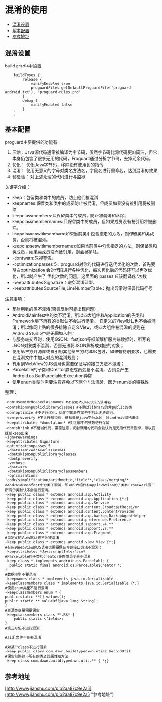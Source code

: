 # 混淆的使用

* [混淆设置](#混淆设置)
* [基本配置](#基本配置)
* [参考地址](#参考地址)


## 混淆设置
build.gradle中设置
```
    buildTypes {
        release {
            minifyEnabled true
            proguardFiles getDefaultProguardFile('proguard-android.txt'), 'proguard-rules.pro'
        }
        debug {
            minifyEnabled false
        }
    }
```

## 基本配置
proguard主要提供的功能有：
1. 压缩：Java源代码通常被编译为字节码，虽然字节码比源代码更加简洁，但它本身仍包含了很多无用的代码，Proguard通过分析字节码，去掉冗余代码。
2. 优化： 优化Java字节码，移除没有使用到的指令
3. 混淆： 使用无意义的字母对类名方法名，字段名进行重命名，达到混淆的效果
4. 预检验： 对上述处理的代码进行与监狱

关键字介绍：
* keep：包留类和类中的成员，防止他们被混淆
* keepnames:保留类和类中的成员防止被混淆，但成员如果没有被引用将被删除
* keepclassmembers:只保留类中的成员，防止被混淆和移除。
* keepclassmembernames:只保留类中的成员，但如果成员没有被引用将被删除。
* keepclasseswithmembers:如果当前类中包含指定的方法，则保留类和类成员，否则将被混淆。
* keepclasseswithmembernames:如果当前类中包含指定的方法，则保留类和类成员，如果类成员没有被引用，则会被移除。
* -dontwarn:忽视警告。
* -optimizationpasses 5：proguard对你的代码进行迭代优化的次数，首先要明白optimization 会对代码进行各种优化，每次优化后的代码还可以再次优化，所以就产生了 优化次数的问题，这里面的 passes 应该翻译成 ‘次数’
* -keepattributes Signature：避免混淆泛型。
* -keepattributes SourceFile,LineNumberTable：抛出异常时保留代码行号

注意事项：
* 反射用到的类不混淆(否则反射可能出现问题)；
* AndroidMainfest中的类不混淆，所以四大组件和Application的子类和Framework层下所有的类默认不会进行混淆。
自定义的View默认也不会被混淆；所以像网上贴的很多排除自定义View，或四大组件被混淆的规则在Android Studio中是无需加入的；
* 与服务端交互时，使用GSON、fastjson等框架解析服务端数据时，所写的JSON对象类不混淆，否则无法将JSON解析成对应的对象；
* 使用第三方开源库或者引用其他第三方的SDK包时，如果有特别要求，也需要在混淆文件中加入对应的混淆规则；
* 有用到WebView的JS调用也需要保证写的接口方法不混淆；
* Parcelable的子类和Creator静态成员变量不混淆，否则会产生Android.os.BadParcelableException异常
* 使用enum类型时需要注意避免以下两个方法混淆，因为enum类的特殊性

整理：
```
-dontusemixedcaseclassnames #不使用大小写形式的混淆名
-dontskipnonpubliclibraryclasses #不跳过library的非public的类
-dontoptimize #不进行优化，优化可能会在某些手机上无法运行。
-dontpreverify #不进行预校验，该校验是java平台上的，对android没啥用处
-keepattributes *Annotation* #对注解中的参数进行保留
-dontshrink #不缩减代码，需要注意，反射调用的代码会被认为是无用代码而删掉，所以要提前keep出来
-ignorewarnings
-keepattributes Signature
-optimizationpasses 5
 -dontusemixedcaseclassnames
 -dontskipnonpubliclibraryclasses
 -dontpreverify
 -verbose
 -dontwarn
 -dontskipnonpubliclibraryclassmembers
 -optimizations !code/simplification/arithmetic,!field/*,!class/merging/*
#AndroidMainfest中的类不混淆，所以四大组件和Application的子类和Framework层下所有的类默认不会进行混淆。
-keep public class * extends android.app.Activity
-keep public class * extends android.app.Application {*;}
-keep public class * extends android.app.Service
-keep public class * extends android.content.BroadcastReceiver
-keep public class * extends android.content.ContentProvider
-keep public class * extends android.app.backup.BackupAgentHelper
-keep public class * extends android.preference.Preference
-keep public class * extends android.support.v4.**
-keep public class * extends android.support.v7.**
-keep public class * extends android.app.Fragment
#自定义的View默认也不会被混淆
-keep public class * extends android.view.View {*;}
#有用到WebView的JS调用也需要保证写的接口方法不混淆；
-keepattributes *JavascriptInterface*
#Parcelable的子类和Creator静态成员变量不混淆
-keep class * implements android.os.Parcelable {
  public static final android.os.Parcelable$Creator *;
}
#数据模型不要混淆
-keepnames class * implements java.io.Serializable
-keepclassmembers class * implements java.io.Serializable {*;}
#使用enum类型不进行混淆
-keepclassmembers enum * {
public static **[] values();
public static ** valueOf(java.lang.String);
}
#资源类变量需要保留
-keepclassmembers class **.R$* {
    public static <fields>;
}
#第三方包不进行混淆

#aidl文件不能去混淆

#对某个class不进行混淆
-keep public class com.dawn.buildtypedawn.util2.SecondUtil
#保留包路径下所有的类及其属性和方法
-keep class com.dawn.buildtypedawn.util.** { *;}

```

## 参考地址

[http://www.jianshu.com/p/b2aa88c9e2a6](http://www.jianshu.com/p/b2aa88c9e2a6 "参考地址")
